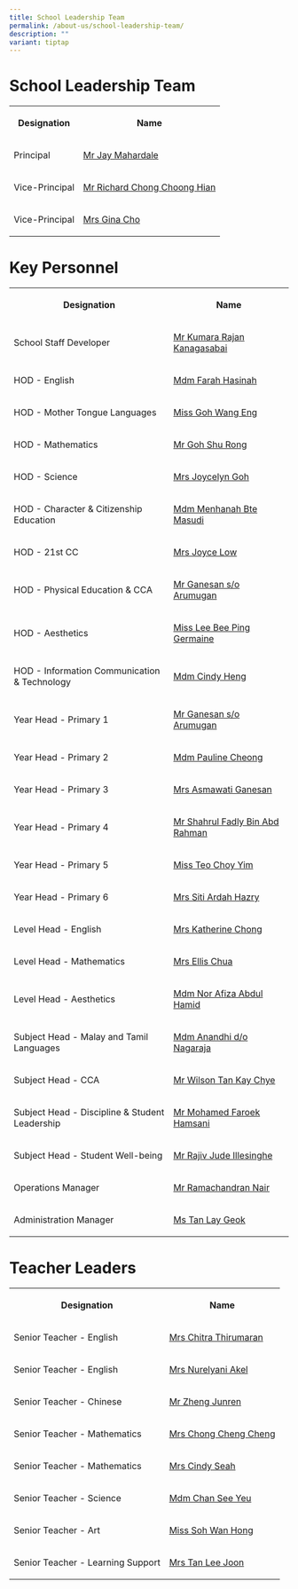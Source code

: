 ```yaml
---
title: School Leadership Team
permalink: /about-us/school-leadership-team/
description: ""
variant: tiptap
---
```

<h1>School Leadership Team</h1>
<table style="minWidth: 50px">
<colgroup>
<col>
<col>
</colgroup>
<tbody>
<tr>
<th rowspan="1" colspan="1">
<p>Designation</p>
</th>
<th rowspan="1" colspan="1">
<p>Name</p>
</th>
</tr>
<tr>
<td rowspan="1" colspan="1">
<p>Principal</p>
</td>
<td rowspan="1" colspan="1">
<p><a href="mailto:jay_mahardale@schools.gov.sg" rel="noopener noreferrer nofollow" target="_blank">Mr Jay Mahardale</a>
</p>
</td>
</tr>
<tr>
<td rowspan="1" colspan="1">
<p>Vice-Principal</p>
</td>
<td rowspan="1" colspan="1">
<p><a href="mailto:chong_choong_hian@schools.gov.sg" rel="noopener noreferrer nofollow" target="_blank">Mr Richard Chong Choong Hian</a>
</p>
</td>
</tr>
<tr>
<td rowspan="1" colspan="1">
<p>Vice-Principal</p>
</td>
<td rowspan="1" colspan="1">
<p><a href="mailto:lee_quee_choo_gina@schools.gov.sg" rel="noopener noreferrer nofollow" target="_blank">Mrs Gina Cho</a>
</p>
</td>
</tr>
</tbody>
</table>
<h1>Key Personnel</h1>
<table style="minWidth: 50px">
<colgroup>
<col>
<col>
</colgroup>
<tbody>
<tr>
<th rowspan="1" colspan="1">
<p>Designation</p>
</th>
<th rowspan="1" colspan="1">
<p>Name</p>
</th>
</tr>
<tr>
<td rowspan="1" colspan="1">
<p>School Staff Developer</p>
</td>
<td rowspan="1" colspan="1">
<p><a href="mailto:kumara_rajan_kanagasabai@schools.gov.sg" rel="noopener noreferrer nofollow" target="_blank">Mr Kumara Rajan Kanagasabai</a>
</p>
</td>
</tr>
<tr>
<td rowspan="1" colspan="1">
<p>HOD - English</p>
</td>
<td rowspan="1" colspan="1">
<p><a href="mailto:farah_hasinah_abdul_wahab@schools.gov.sg" rel="noopener noreferrer nofollow" target="_blank">Mdm Farah Hasinah</a>
</p>
</td>
</tr>
<tr>
<td rowspan="1" colspan="1">
<p>HOD - Mother Tongue Languages</p>
</td>
<td rowspan="1" colspan="1">
<p><a href="mailto:goh_wang_eng@schools.gov.sg" rel="noopener noreferrer nofollow" target="_blank">Miss Goh Wang Eng</a>
</p>
</td>
</tr>
<tr>
<td rowspan="1" colspan="1">
<p>HOD - Mathematics</p>
</td>
<td rowspan="1" colspan="1">
<p><a href="mailto:goh_shu_rong@schools.gov.sg" rel="noopener noreferrer nofollow" target="_blank">Mr Goh Shu Rong</a>
</p>
</td>
</tr>
<tr>
<td rowspan="1" colspan="1">
<p>HOD - Science</p>
</td>
<td rowspan="1" colspan="1">
<p><a href="mailto:tan_pei_ying_Joycelyn@schools.gov.sg" rel="noopener noreferrer nofollow" target="_blank">Mrs Joycelyn Goh</a>
</p>
</td>
</tr>
<tr>
<td rowspan="1" colspan="1">
<p>HOD - Character &amp; Citizenship Education</p>
</td>
<td rowspan="1" colspan="1">
<p><a href="mailto:menhanah_masudi@schools.gov.sg" rel="noopener noreferrer nofollow" target="_blank">Mdm Menhanah Bte Masudi</a>
</p>
</td>
</tr>
<tr>
<td rowspan="1" colspan="1">
<p>HOD - 21st CC</p>
</td>
<td rowspan="1" colspan="1">
<p><a href="mailto:cheung_pei_yi@schools.gov.sg" rel="noopener noreferrer nofollow" target="_blank">Mrs Joyce Low</a>
</p>
</td>
</tr>
<tr>
<td rowspan="1" colspan="1">
<p>HOD - Physical Education &amp; CCA</p>
</td>
<td rowspan="1" colspan="1">
<p><a href="mailto:ganesan_arumugan@schools.gov.sg" rel="noopener noreferrer nofollow" target="_blank">Mr Ganesan s/o Arumugan</a>
</p>
</td>
</tr>
<tr>
<td rowspan="1" colspan="1">
<p>HOD - Aesthetics</p>
</td>
<td rowspan="1" colspan="1">
<p><a href="mailto:lee_bee_ping_germaine@schools.gov.sg" rel="noopener noreferrer nofollow" target="_blank">Miss Lee Bee Ping Germaine</a>
</p>
</td>
</tr>
<tr>
<td rowspan="1" colspan="1">
<p>HOD - Information Communication &amp; Technology</p>
</td>
<td rowspan="1" colspan="1">
<p><a href="mailto:heng_cindy@schools.gov.sg" rel="noopener noreferrer nofollow" target="_blank">Mdm Cindy Heng</a>
</p>
</td>
</tr>
<tr>
<td rowspan="1" colspan="1">
<p>Year Head - Primary 1</p>
</td>
<td rowspan="1" colspan="1">
<p><a href="mailto:ganesan_arumugan@schools.gov.sg" rel="noopener noreferrer nofollow" target="_blank">Mr Ganesan s/o Arumugan</a>
</p>
</td>
</tr>
<tr>
<td rowspan="1" colspan="1">
<p>Year Head - Primary 2</p>
</td>
<td rowspan="1" colspan="1">
<p><a href="mailto:cheong_siew_lan_pauline@schools.gov.sg" rel="noopener noreferrer nofollow" target="_blank">Mdm Pauline Cheong</a>
</p>
</td>
</tr>
<tr>
<td rowspan="1" colspan="1">
<p>Year Head - Primary 3</p>
</td>
<td rowspan="1" colspan="1">
<p><a href="mailto:asmawati_abdullah@schools.gov.sg" rel="noopener noreferrer nofollow" target="_blank">Mrs Asmawati Ganesan</a>
</p>
</td>
</tr>
<tr>
<td rowspan="1" colspan="1">
<p>Year Head - Primary 4</p>
</td>
<td rowspan="1" colspan="1">
<p><a href="mailto:shahrul_fadly_abd_rahman@schools.gov.sg" rel="noopener noreferrer nofollow" target="_blank">Mr Shahrul Fadly Bin Abd Rahman</a>
</p>
</td>
</tr>
<tr>
<td rowspan="1" colspan="1">
<p>Year Head - Primary 5</p>
</td>
<td rowspan="1" colspan="1">
<p><a href="mailto:teo_choy_yim@schools.gov.sg" rel="noopener noreferrer nofollow" target="_blank">Miss Teo Choy Yim</a>
</p>
</td>
</tr>
<tr>
<td rowspan="1" colspan="1">
<p>Year Head - Primary 6</p>
</td>
<td rowspan="1" colspan="1">
<p><a href="mailto:siti_ardah_iskandar@schools.gov.sg" rel="noopener noreferrer nofollow" target="_blank">Mrs Siti Ardah Hazry</a>
</p>
</td>
</tr>
<tr>
<td rowspan="1" colspan="1">
<p>Level Head - English</p>
</td>
<td rowspan="1" colspan="1">
<p><a href="mailto:tan_wenxin@schools.gov.sg" rel="noopener noreferrer nofollow" target="_blank">Mrs Katherine Chong</a>
</p>
</td>
</tr>
<tr>
<td rowspan="1" colspan="1">
<p>Level Head - Mathematics</p>
</td>
<td rowspan="1" colspan="1">
<p><a href="mailto:tan_qiu_qing_ellis@schools.gov.sg" rel="noopener noreferrer nofollow" target="_blank">Mrs Ellis Chua</a>
</p>
</td>
</tr>
<tr>
<td rowspan="1" colspan="1">
<p>Level Head - Aesthetics</p>
</td>
<td rowspan="1" colspan="1">
<p><a href="mailto:nor_afiza_abdul_hamid@schools.gov.sg" rel="noopener noreferrer nofollow" target="_blank">Mdm Nor Afiza Abdul Hamid</a>
</p>
</td>
</tr>
<tr>
<td rowspan="1" colspan="1">
<p>Subject Head - Malay and Tamil Languages</p>
</td>
<td rowspan="1" colspan="1">
<p><a href="mailto:anandhi_nagaraja@schools.gov.sg" rel="noopener noreferrer nofollow" target="_blank">Mdm Anandhi d/o Nagaraja</a>
</p>
</td>
</tr>
<tr>
<td rowspan="1" colspan="1">
<p>Subject Head - CCA</p>
</td>
<td rowspan="1" colspan="1">
<p><a href="mailto:tan_kay_chye_wilson@schools.gov.sg" rel="noopener noreferrer nofollow" target="_blank">Mr Wilson Tan Kay Chye</a>
</p>
</td>
</tr>
<tr>
<td rowspan="1" colspan="1">
<p>Subject Head - Discipline &amp; Student Leadership</p>
</td>
<td rowspan="1" colspan="1">
<p><a href="mailto:mohamed_faroek_hamsani@schools.gov.sg" rel="noopener noreferrer nofollow" target="_blank">Mr Mohamed Faroek Hamsani</a>
</p>
</td>
</tr>
<tr>
<td rowspan="1" colspan="1">
<p>Subject Head - Student Well-being</p>
</td>
<td rowspan="1" colspan="1">
<p><a href="mailto:rajiv_jude_illesinghe@schools.gov.sg" rel="noopener noreferrer nofollow" target="_blank">Mr Rajiv Jude Illesinghe</a>
</p>
</td>
</tr>
<tr>
<td rowspan="1" colspan="1">
<p>Operations Manager</p>
</td>
<td rowspan="1" colspan="1">
<p><a href="mailto:ramachandran_nair@schools.gov.sg" rel="noopener noreferrer nofollow" target="_blank">Mr Ramachandran Nair</a>
</p>
</td>
</tr>
<tr>
<td rowspan="1" colspan="1">
<p>Administration Manager</p>
</td>
<td rowspan="1" colspan="1">
<p><a href="mailto:tan_lay_geok_b@schools.gov.sg" rel="noopener noreferrer nofollow" target="_blank">Ms Tan Lay Geok</a>
</p>
</td>
</tr>
</tbody>
</table>
<h1>Teacher Leaders</h1>
<table style="minWidth: 50px">
<colgroup>
<col>
<col>
</colgroup>
<tbody>
<tr>
<th rowspan="1" colspan="1">
<p>Designation</p>
</th>
<th rowspan="1" colspan="1">
<p>Name</p>
</th>
</tr>
<tr>
<td rowspan="1" colspan="1">
<p>Senior Teacher - English</p>
</td>
<td rowspan="1" colspan="1">
<p><a href="mailto:chitra_devi_v_ramalingam@schools.gov.sg" rel="noopener noreferrer nofollow" target="_blank">Mrs Chitra Thirumaran</a>
</p>
</td>
</tr>
<tr>
<td rowspan="1" colspan="1">
<p>Senior Teacher - English</p>
</td>
<td rowspan="1" colspan="1">
<p><a href="mailto:nurelyani_mustaffa@schools.gov.sg" rel="noopener noreferrer nofollow" target="_blank">Mrs Nurelyani Akel</a>
</p>
</td>
</tr>
<tr>
<td rowspan="1" colspan="1">
<p>Senior Teacher - Chinese</p>
</td>
<td rowspan="1" colspan="1">
<p><a href="mailto:zheng_junren@schools.gov.sg" rel="noopener noreferrer nofollow" target="_blank">Mr Zheng Junren</a>
</p>
</td>
</tr>
<tr>
<td rowspan="1" colspan="1">
<p>Senior Teacher - Mathematics</p>
</td>
<td rowspan="1" colspan="1">
<p><a href="mailto:chong_cheng_cheng@schools.gov.sg" rel="noopener noreferrer nofollow" target="_blank">Mrs Chong Cheng Cheng</a>
</p>
</td>
</tr>
<tr>
<td rowspan="1" colspan="1">
<p>Senior Teacher - Mathematics</p>
</td>
<td rowspan="1" colspan="1">
<p><a href="mailto:koh_peng_peng@schools.gov.sg" rel="noopener noreferrer nofollow" target="_blank">Mrs Cindy Seah</a>
</p>
</td>
</tr>
<tr>
<td rowspan="1" colspan="1">
<p>Senior Teacher - Science</p>
</td>
<td rowspan="1" colspan="1">
<p><a href="mailto:chan_see_yeu@schools.gov.sg" rel="noopener noreferrer nofollow" target="_blank">Mdm Chan See Yeu</a>
</p>
</td>
</tr>
<tr>
<td rowspan="1" colspan="1">
<p>Senior Teacher - Art</p>
</td>
<td rowspan="1" colspan="1">
<p><a href="mailto:soh_wan_hong@schools.gov.sg" rel="noopener noreferrer nofollow" target="_blank">Miss Soh Wan Hong</a>
</p>
</td>
</tr>
<tr>
<td rowspan="1" colspan="1">
<p>Senior Teacher - Learning Support</p>
</td>
<td rowspan="1" colspan="1">
<p><a href="mailto:lim_lee_joon@schools.gov.sg" rel="noopener noreferrer nofollow" target="_blank">Mrs Tan Lee Joon</a>
</p>
</td>
</tr>
</tbody>
</table>
<p></p>
